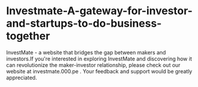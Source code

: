 # Investmate-A-gateway-for-investor-and-startups-to-do-business-together
InvestMate - a website that bridges the gap between makers and investors.If you're interested in exploring InvestMate and discovering how it can revolutionize the maker-investor relationship, please check out our website at investmate.000.pe . Your feedback and support would be greatly appreciated.

